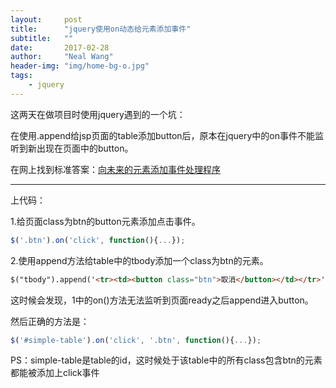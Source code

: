 ```yaml
---
layout:     post
title:      "jquery使用on动态给元素添加事件"
subtitle:   ""
date:       2017-02-28
author:     "Neal Wang"
header-img: "img/home-bg-o.jpg"
tags: 
    - jquery
---
```


这两天在做项目时使用jquery遇到的一个坑：

在使用.append给jsp页面的table添加button后，原本在jquery中的on事件不能监听到新出现在页面中的button。

在网上找到标准答案：[向未来的元素添加事件处理程序](http://www.runoob.com/try/try.php?filename=tryjquery_event_on_newel)

---

上代码：

1.给页面class为btn的button元素添加点击事件。

```javascript
$('.btn').on('click', function(){...});
```

2.使用append方法给table中的tbody添加一个class为btn的元素。

```html
$("tbody").append('<tr><td><button class="btn">取消</button></td></tr>');
```

这时候会发现，1中的on()方法无法监听到页面ready之后append进入button。

然后正确的方法是：

```javascript
$('#simple-table').on('click', '.btn', function(){...});
```

PS：simple-table是table的id，这时候处于该table中的所有class包含btn的元素都能被添加上click事件